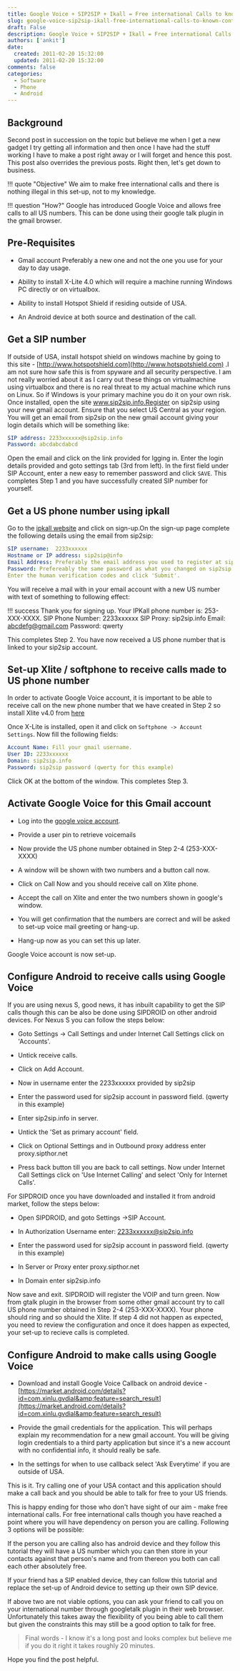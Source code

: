 ```yaml
---
title: Google Voice + SIP2SIP + Ikall = Free international Calls to known contacts
slug: google-voice-sip2sip-ikall-free-international-calls-to-known-contacts
draft: False
description: Google Voice + SIP2SIP + Ikall = Free international Calls to known contacts
authors: ['ankit']
date: 
  created: 2011-02-20 15:32:00
  updated: 2011-02-20 15:32:00
comments: false
categories:
  - Software
  - Phone
  - Android
---
```

## Background

Second post in succession on the topic but believe me when I get a new gadget I try getting all information and then once I have had the stuff working I have to make a post right away or I will forget and hence this post. This post also overrides the previous posts.
Right then, let's get down to business.

!!! quote "Objective"
    We aim to make free international calls and there is nothing illegal in this set-up, not to my knowledge.

!!! question "How?"
    Google has introduced Google Voice and allows free calls to all US numbers. This can be done using their google talk plugin in the gmail browser.

<!-- more -->

## Pre-Requisites

* Gmail account Preferably a new one and not the one you use for your day to day usage.

* Ability to install X-Lite 4.0 which will require a machine running Windows PC directly or on virtualbox.

* Ability to install Hotspot Shield if residing outside of USA.

* An Android device at both source and destination of the call.


## Get a SIP number

If outside of USA, install hotspot shield on windows machine by going to this site - [http://www.hotspotshield.com](http://www.hotspotshield.com) .I am not sure how safe this is from spyware and all security perspective.  I am not really worried about it as I carry out these things on virtualmachine using virtualbox and there is no real threat to my actual machine which runs  on Linux. So if Windows is your primary machine you do it on your own risk.
Once installed, open the site www.sip2sip.info.Register on sip2sip using your new gmail account. Ensure that you select US Central as your region.
You will get an email from sip2sip on the new gmail account giving your login details which will be something like:

```yaml linenums="1"
SIP address: 2233xxxxxx@sip2sip.info
Password: abcdabcdabcd
```

Open the email and click on the link provided for lgging in. Enter the login details provided and goto settings tab (3rd from left).
In the first field under SIP Account, enter a new easy to remember password and click `SAVE`.
This completes Step 1 and you have successfully created SIP number for yourself.

## Get a US phone number using ipkall

Go to the [ipkall website](http://www.ipkall.com) and click on sign-up.On the sign-up page complete the following details using the email from sip2sip:

```yaml linenums="1"
SIP username:  2233xxxxxx
Hostname or IP address: sip2sip@info  
Email Address: Preferably the email address you used to register at sip2sip
Password: Prefereably the same password as what you changed on sip2sip in Step 1-5.
Enter the human verification codes and click 'Submit'.
```

You will receive a mail with in your email account with a new US number with text of something to following effect:

!!! success
    Thank you for signing up. Your IPKall phone number is: 253-XXX-XXXX.
    SIP Phone Number: 2233xxxxxx
    SIP Proxy: sip2sip.info
    Email: abcdefg@gmail.com
    Password: qwerty

This completes Step 2. You have now received a US phone number that is linked to your sip2sip account.


## Set-up Xlite / softphone to receive calls made to US phone number

In order to activate Google Voice account, it is important to be able to receive call on the new phone number that we have created in Step 2 so install Xlite v4.0 from [here](http://download.cnet.com/X-Lite/3000-2349_4-10547103.html)

Once X-Lite is installed, open it and click on `Softphone -> Account Settings`. Now fill the following fields:

```yaml linenums="1"
Account Name: Fill your gmail username.
User ID: 2233xxxxxx
Domain: sip2sip.info
Password: sip2sip password (qwerty for this example)
```

Click OK at the bottom of the window. This completes Step 3.

## Activate Google Voice for this Gmail account

* Log into the [google voice account](https://www.google.com/voice).

* Provide a user pin to retrieve voicemails

* Now provide the US phone number obtained in Step 2-4 (253-XXX-XXXX)

* A window will be shown with two numbers and a button call now.

* Click on Call Now and you should receive call on Xlite phone.

* Accept the call on Xlite and enter the two numbers shown in google's window.

* You will get confirmation that the numbers are correct and will be asked to set-up voice mail greeting or hang-up.

* Hang-up now as you can set this up later.

Google Voice account is now set-up.

## Configure Android to receive calls using Google Voice

If you are using nexus S, good news, it has inbuilt capability to get the SIP calls though this can be also be done using SIPDROID on other android devices. For Nexus S you can follow the steps below:

* Goto Settings -> Call Settings and under Internet Call Settings click on 'Accounts'.

* Untick receive calls.

* Click on Add Account.

* Now in username enter the 2233xxxxxx provided by sip2sip

* Enter the password used for sip2sip account in password field. (qwerty in this example)

* Enter sip2sip.info in server.

* Untick the 'Set as primary account' field.

* Click on Optional Settings and in Outbound proxy address enter proxy.sipthor.net

* Press back button till you are back to call settings. Now under Internet Call Settings click on 'Use Internet Calling' and select 'Only for Internet Calls'.


For  SIPDROID once you have downloaded and installed it from android market, follow the steps below:

* Open SIPDROID, and goto Settings ->SIP Account.

* In Authorization Username enter: 2233xxxxxx@sip2sip.info

* Enter the password used for sip2sip account in password field. (qwerty in this example)

* In Server or Proxy enter proxy.sipthor.net

* In Domain enter sip2sip.info


Now save and exit. SIPDROID will register the VOIP and turn green.
Now from gtalk plugin in the browser from some other gmail account try to call US phone number obtained in Step 2-4 (253-XXX-XXXX). Your phone should ring and so should the Xlite.
If step 4 did not happen as expected, you need to review the configuration and once it does happen as expected, your set-up to recieve calls is completed.


## Configure Android to make calls using Google Voice

* Download and install Google Voice Callback on android device - [https://market.android.com/details?id=com.xinlu.gvdial&amp;feature=search_result](https://market.android.com/details?id=com.xinlu.gvdial&amp;feature=search_result)

* Provide the gmail credentials for the application. This will perhaps explain my recommendation for a new gmail account. You will be giving login credentials to a third party application but since it's a new account with no confidential info, it should really be safe.

* In the settings for when to use callback select 'Ask Everytime' if you are outside of USA.


This is it. Try calling one of your USA contact and this application should make a call back and you should be able to talk for free to your US friends.

This is happy ending for those who don't have sight of our aim - make free international calls. For free international calls though you have reached a point where you will have dependency on person you are calling. Following 3 options will be possible:

If the person you are calling also has android device and they follow this tutorial they will have a US number which you can then store in your contacts against that person's name and from thereon you both can call each other absolutely free.

If your friend has a SIP enabled device, they can follow this tutorial and replace the set-up of Android device to setting up their own SIP device.

If above two are not viable options, you can ask your friend to call you on your international number through googletalk plugin in their web browser. Unfortunately this takes away the flexibility of you being able to call them but given the constraints this may still be a good option to talk for free.

> Final words - I know it's a long post and looks complex but believe me if you do it right it takes roughly 20 minutes.

Hope you find the post helpful.